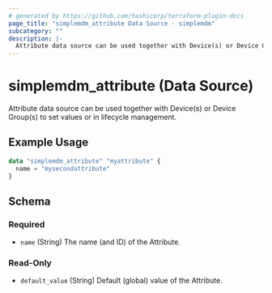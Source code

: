 ```yaml
---
# generated by https://github.com/hashicorp/terraform-plugin-docs
page_title: "simplemdm_attribute Data Source - simplemdm"
subcategory: ""
description: |-
  Attribute data source can be used together with Device(s) or Device Group(s) to set values or in lifecycle management.
---
```


# simplemdm_attribute (Data Source)

Attribute data source can be used together with Device(s) or Device Group(s) to set values or in lifecycle management.

## Example Usage

```terraform
data "simplemdm_attribute" "myattribute" {
  name = "mysecondattribute"
}
```

<!-- schema generated by tfplugindocs -->
## Schema

### Required

- `name` (String) The name (and ID) of the Attribute.

### Read-Only

- `default_value` (String) Default (global) value of the Attribute.
